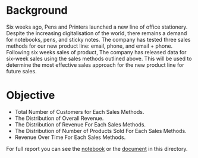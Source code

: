 # Background

  Six weeks ago, Pens and Printers launched a new line of office stationery. Despite the increasing digitalisation of the world, there remains a demand for notebooks, pens, and sticky notes. The company has tested three sales methods for our new product line: email, phone, and email + phone. Following six weeks sales of product, The company has released data for six-week sales using the sales methods outlined above. This will be used to determine the most effective sales approach for the new product line for future sales.

# Objective

  - Total Number of Customers for Each Sales Methods.
  - The Distribution of Overall Revenue.
  - The Distribution of Revenue For Each Sales Methods.
  - The Distribution of Number of Products Sold For Each Sales Methods.
  - Revenue Over Time For Each Sales Methods.

For full report you can see the [notebook](https://github.com/RafiWidyansyah/my-datascience-project/blob/9bceacb6a5c283294e1f213854bf61cd2f8f855c/Python%20Portfolio/DataCamp%20Data%20Analyst%20Professional%20Practical%20Exam%20Submissions/notebook.ipynb) or the [document](https://github.com/RafiWidyansyah/my-datascience-project/blob/9bceacb6a5c283294e1f213854bf61cd2f8f855c/Python%20Portfolio/DataCamp%20Data%20Analyst%20Professional%20Practical%20Exam%20Submissions/practical%20exam%20data%20analyst%20professional.pdf) in this directory.

